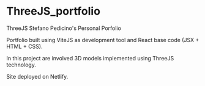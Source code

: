 # ThreeJS_portfolio
ThreeJS Stefano Pedicino's Personal Porfolio

Portfolio built using ViteJS as development tool and React base code (JSX + HTML + CSS).


In this project are involved 3D models implemented using ThreeJS technology.


Site deployed on Netlify.
